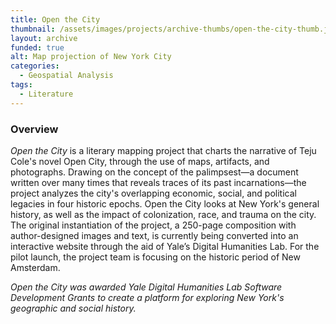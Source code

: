```yaml
---
title: Open the City
thumbnail: /assets/images/projects/archive-thumbs/open-the-city-thumb.jpg
layout: archive
funded: true
alt: Map projection of New York City
categories:
  - Geospatial Analysis
tags:
  - Literature
---
```


### Overview

*Open the City* is a literary mapping project that charts the narrative of Teju Cole's novel Open City, through the use of maps, artifacts, and photographs. Drawing on the concept of the palimpsest—a document written over many times that reveals traces of its past incarnations—the project analyzes the city's overlapping economic, social, and political legacies in four historic epochs. Open the City looks at New York's general history, as well as the impact of colonization, race, and trauma on the city. The original instantiation of the project, a 250-page composition with author-designed images and text, is currently being converted into an interactive website through the aid of Yale’s Digital Humanities Lab. For the pilot launch, the project team is focusing on the historic period of New Amsterdam.

*Open the City was awarded Yale Digital Humanities Lab Software Development Grants to create a platform for exploring New York's geographic and social history.*
